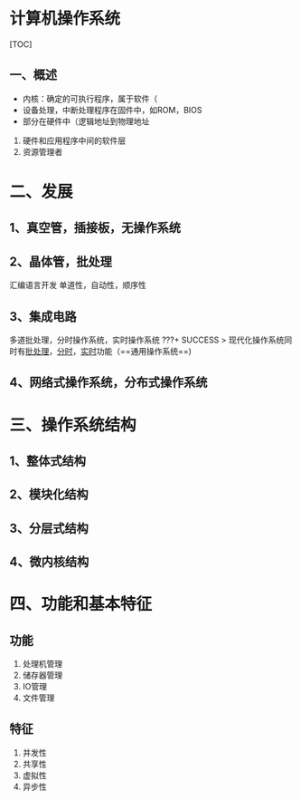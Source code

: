<h1 >
    计算机操作系统
</h1>



[TOC]

## 一、概述

- 内核：确定的可执行程序，属于软件（
- 设备处理，中断处理程序在固件中，如ROM，BIOS
- 部分在硬件中（逻辑地址到物理地址
1. 硬件和应用程序中间的软件层
2. 资源管理者
# 二、发展
## 1、真空管，插接板，无操作系统
## 2、晶体管，批处理
汇编语言开发
单道性，自动性，顺序性
## 3、集成电路
多道批处理，分时操作系统，实时操作系统
???+ SUCCESS
    > 现代化操作系统同时有<u>批处理</u>，<u>分时</u>，<u>实时</u>功能（==通用操作系统==)

## 4、网络式操作系统，分布式操作系统
# 三、操作系统结构
## 1、整体式结构
## 2、模块化结构
## 3、分层式结构
## 4、微内核结构
# 四、功能和基本特征
## 功能
1. 处理机管理
2. 储存器管理
3. IO管理
4. 文件管理

## 特征
1. 并发性
2. 共享性
3. 虚拟性
4. 异步性
